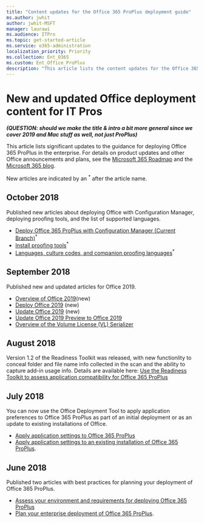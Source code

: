 ```yaml
---
title: "Content updates for the Office 365 ProPlus deployment guide"
ms.author: jwhit
author: jwhit-MSFT
manager: laurawi
ms.audience: ITPro
ms.topic: get-started-article
ms.service: o365-administration
localization_priority: Priority
ms.collection: Ent_O365
ms.custom: Ent_Office_ProPlus
description: "This article lists the content updates for the Office 365 ProPlus deployment guide."
---
```


# New and updated Office deployment content for IT Pros  

***(QUESTION: should we make the title & intro a bit more general since we cover 2019 and Mac stuff as well, not just ProPlus)***

This article lists significant updates to the guidance for deploying Office 365 ProPlus in the enterprise. For details on product updates and other Office announcements and plans, see the [Microsoft 365 Roadmap](https://products.office.com/en-US/business/office-365-roadmap) and the [Microsoft 365 blog](https://www.microsoft.com/microsoft-365/blog/).

New articles are indicated by an <sup>*</sup> after the article name.

## October 2018

Published new articles about deploying Office with Configuration Manager, deploying proofing tools, and the list of supported languages.
- [Deploy Office 365 ProPlus with Configuration Manager (Current Branch)](deploy-office-365-proplus-with-system-center-configuration-manager.md)<sup>*</sup>
- [Install proofing tools](overview-of-deploying-languages-in-office-365-proplus.md#install-proofing-tools)<sup>*</sup> 
- [Languages, culture codes, and companion proofing languages](overview-of-deploying-languages-in-office-365-proplusm.md#languages-culture-codes-and-companion-proofing-languages)<sup>*</sup>

## September 2018

Published new and updated articles for Office 2019.
 - [Overview of Office 2019](office2019/overview.md)(new)
 - [Deploy Office 2019](office2019/deploy.md) (new)
 - [Update Office 2019](office2019/update.md) (new)
 - [Update Office 2019 Preview to Office 2019](office2019/update-from-preview.md)
 - [Overview of the Volume License (VL) Serializer](mac/volume-license-serializer.md)
 

## August 2018

Version 1.2 of the Readiness Toolkit was released, with new functionlity to conceal folder and file name info collected in the scan and the ability to capture add-in usage info. Details are available here: [Use the Readiness Toolkit to assess application compatibility for Office 365 ProPlus](use-the-readiness-toolkit-to-assess-application-compatibility-for-office-365-pro.md)


## July 2018

You can now  use the Office Deployment Tool to apply application preferences to Office 365 ProPlus as part of an initial deployment or as an update to existing installations of Office. 
- [Apply application settings to Office 365 ProPlus](overview-of-the-office-2016-deployment-tool.md#apply-application-settings-to-office-365-proplus) 
- [Apply application settings to an existing installation of Office 365 ProPlus](overview-of-the-office-2016-deployment-tool.md#apply-application-settings-to-an-existing-installation-of-office-365-proplus).

## June 2018

Published two articles with best practices for planning your deployment of Office 365 ProPlus.
- [Assess your environment and requirements for deploying Office 365 ProPlus](assess-office-365-proplus.md) 
- [Plan your enterprise deployment of Office 365 ProPlus](plan-office-365-proplus.md).


